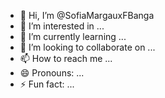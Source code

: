 - 👋 Hi, I’m @SofiaMargauxFBanga
- 👀 I’m interested in ...
- 🌱 I’m currently learning ...
- 💞️ I’m looking to collaborate on ...
- 📫 How to reach me ...
- 😄 Pronouns: ...
- ⚡ Fun fact: ...

<!---
SofiaMargauxFBanga/SofiaMargauxFBanga is a ✨ special ✨ repository because its `README.md` (this file) appears on your GitHub profile.
You can click the Preview link to take a look at your changes.
--->

